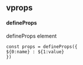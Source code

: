 ## vprops
#### defineProps
defineProps element
```
const props = defineProps({	
${0:name} : ${1:value}	
})
```